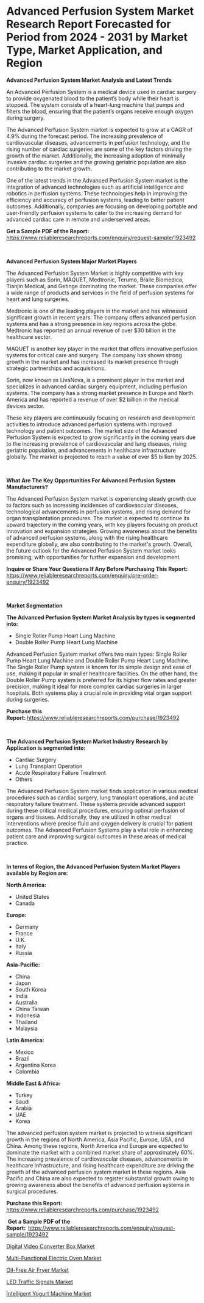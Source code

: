 <p><h1>Advanced Perfusion System Market Research Report Forecasted for Period from 2024 -  2031 by Market Type, Market Application, and Region</h1></p><p><strong>Advanced Perfusion System Market Analysis and Latest Trends</strong></p>
<p><p>An Advanced Perfusion System is a medical device used in cardiac surgery to provide oxygenated blood to the patient’s body while their heart is stopped. The system consists of a heart-lung machine that pumps and filters the blood, ensuring that the patient’s organs receive enough oxygen during surgery.</p><p>The Advanced Perfusion System market is expected to grow at a CAGR of 4.9% during the forecast period. The increasing prevalence of cardiovascular diseases, advancements in perfusion technology, and the rising number of cardiac surgeries are some of the key factors driving the growth of the market. Additionally, the increasing adoption of minimally invasive cardiac surgeries and the growing geriatric population are also contributing to the market growth.</p><p>One of the latest trends in the Advanced Perfusion System market is the integration of advanced technologies such as artificial intelligence and robotics in perfusion systems. These technologies help in improving the efficiency and accuracy of perfusion systems, leading to better patient outcomes. Additionally, companies are focusing on developing portable and user-friendly perfusion systems to cater to the increasing demand for advanced cardiac care in remote and underserved areas.</p></p>
<p><strong>Get a Sample PDF of the Report:&nbsp;</strong> <a href="https://www.reliableresearchreports.com/enquiry/request-sample/1923492">https://www.reliableresearchreports.com/enquiry/request-sample/1923492</a></p>
<p>&nbsp;</p>
<p><strong>Advanced Perfusion System Major Market Players</strong></p>
<p><p>The Advanced Perfusion System Market is highly competitive with key players such as Sorin, MAQUET, Medtronic, Terumo, Braile Biomedica, Tianjin Medical, and Getinge dominating the market. These companies offer a wide range of products and services in the field of perfusion systems for heart and lung surgeries.</p><p>Medtronic is one of the leading players in the market and has witnessed significant growth in recent years. The company offers advanced perfusion systems and has a strong presence in key regions across the globe. Medtronic has reported an annual revenue of over $30 billion in the healthcare sector.</p><p>MAQUET is another key player in the market that offers innovative perfusion systems for critical care and surgery. The company has shown strong growth in the market and has increased its market presence through strategic partnerships and acquisitions.</p><p>Sorin, now known as LivaNova, is a prominent player in the market and specializes in advanced cardiac surgery equipment, including perfusion systems. The company has a strong market presence in Europe and North America and has reported a revenue of over $2 billion in the medical devices sector.</p><p>These key players are continuously focusing on research and development activities to introduce advanced perfusion systems with improved technology and patient outcomes. The market size of the Advanced Perfusion System is expected to grow significantly in the coming years due to the increasing prevalence of cardiovascular and lung diseases, rising geriatric population, and advancements in healthcare infrastructure globally. The market is projected to reach a value of over $5 billion by 2025.</p></p>
<p>&nbsp;</p>
<p><strong>What Are The Key Opportunities For Advanced Perfusion System Manufacturers?</strong></p>
<p><p>The Advanced Perfusion System market is experiencing steady growth due to factors such as increasing incidences of cardiovascular diseases, technological advancements in perfusion systems, and rising demand for organ transplantation procedures. The market is expected to continue its upward trajectory in the coming years, with key players focusing on product innovation and expansion strategies. Growing awareness about the benefits of advanced perfusion systems, along with the rising healthcare expenditure globally, are also contributing to the market's growth. Overall, the future outlook for the Advanced Perfusion System market looks promising, with opportunities for further expansion and development.</p></p>
<p><strong>Inquire or Share Your Questions If Any Before Purchasing This Report:</strong> <a href="https://www.reliableresearchreports.com/enquiry/pre-order-enquiry/1923492">https://www.reliableresearchreports.com/enquiry/pre-order-enquiry/1923492</a></p>
<p>&nbsp;</p>
<p><strong>Market Segmentation</strong></p>
<p><strong>The Advanced Perfusion System Market Analysis by types is segmented into:</strong></p>
<p><ul><li>Single Roller Pump Heart Lung Machine</li><li>Double Roller Pump Heart Lung Machine</li></ul></p>
<p><p>Advanced Perfusion System market offers two main types: Single Roller Pump Heart Lung Machine and Double Roller Pump Heart Lung Machine. The Single Roller Pump system is known for its simple design and ease of use, making it popular in smaller healthcare facilities. On the other hand, the Double Roller Pump system is preferred for its higher flow rates and greater precision, making it ideal for more complex cardiac surgeries in larger hospitals. Both systems play a crucial role in providing vital organ support during surgeries.</p></p>
<p><strong>Purchase this Report:&nbsp;</strong><a href="https://www.reliableresearchreports.com/purchase/1923492">https://www.reliableresearchreports.com/purchase/1923492</a></p>
<p>&nbsp;</p>
<p><strong>The Advanced Perfusion System Market Industry Research by Application is segmented into:</strong></p>
<p><ul><li>Cardiac Surgery</li><li>Lung Transplant Operation</li><li>Acute Respiratory Failure Treatment</li><li>Others</li></ul></p>
<p><p>The Advanced Perfusion System market finds application in various medical procedures such as cardiac surgery, lung transplant operations, and acute respiratory failure treatment. These systems provide advanced support during these critical medical procedures, ensuring optimal perfusion of organs and tissues. Additionally, they are utilized in other medical interventions where precise fluid and oxygen delivery is crucial for patient outcomes. The Advanced Perfusion Systems play a vital role in enhancing patient care and improving surgical outcomes in these areas of medical practice.</p></p>
<p>&nbsp;</p>
<p><strong>In terms of Region, the Advanced Perfusion System Market Players available by Region are:</strong></p>
<p>
    <p> <strong> North America: </strong>
        <ul>
            <li>United States</li>
            <li>Canada</li>
        </ul>
        </p> 
    <p> <strong> Europe: </strong>
        <ul>
            <li>Germany</li>
            <li>France</li>
            <li>U.K.</li>
            <li>Italy</li>
            <li>Russia</li>
        </ul>
        </p> 
    <p> <strong> Asia-Pacific: </strong>
        <ul>
            <li>China</li>
            <li>Japan</li>
            <li>South Korea</li>
            <li>India</li>
            <li>Australia</li>
            <li>China Taiwan</li>
            <li>Indonesia</li>
            <li>Thailand</li>
            <li>Malaysia</li>
        </ul>
        </p> 
    <p> <strong> Latin America: </strong>
        <ul>
            <li>Mexico</li>
            <li>Brazil</li>
            <li>Argentina Korea</li>
            <li>Colombia</li>
        </ul>
        </p> 
    <p> <strong> Middle East & Africa: </strong>
        <ul>
            <li>Turkey</li>
            <li>Saudi</li>
            <li>Arabia</li>
            <li>UAE</li>
            <li>Korea</li>
        </ul>
    </p>
    </p>
<p><p>The advanced perfusion system market is projected to witness significant growth in the regions of North America, Asia Pacific, Europe, USA, and China. Among these regions, North America and Europe are expected to dominate the market with a combined market share of approximately 60%. The increasing prevalence of cardiovascular diseases, advancements in healthcare infrastructure, and rising healthcare expenditure are driving the growth of the advanced perfusion system market in these regions. Asia Pacific and China are also expected to register substantial growth owing to growing awareness about the benefits of advanced perfusion systems in surgical procedures.</p></p>
<p><strong>Purchase this Report: </strong><a href="https://www.reliableresearchreports.com/purchase/1923492">https://www.reliableresearchreports.com/purchase/1923492</a></p>
<p>&nbsp;<strong>Get a Sample PDF of the Report:&nbsp;&nbsp;</strong><a href="https://www.reliableresearchreports.com/enquiry/request-sample/1923492">https://www.reliableresearchreports.com/enquiry/request-sample/1923492</a></p>
<p><strong></strong></p>
<p><p><a href="https://view.publitas.com/reportprime-1/digital-video-converter-box-market-research-report-forecasted-for-period-from-2024-2031-by-market-type-market-application-and-region/">Digital Video Converter Box Market</a></p><p><a href="https://boundless-drawbridge-702.notion.site/Multi-Functional-Electric-Oven-Market-Size-Growth-Outlook-from-2024-to-2031-projecting-at-Market-s-5b4a2d17d3f4421082c000a238b6cb52">Multi-Functional Electric Oven Market</a></p><p><a href="https://gamy-alyssum-396.notion.site/Oil-Free-Air-Fryer-Market-Research-Report-Provides-thorough-Industry-Overview-which-offers-an-In-De-a8e62038b08c4b998fdaf5059f17c14b">Oil-Free Air Fryer Market</a></p><p><a href="https://view.publitas.com/reportprime-1/led-traffic-signals-market-insights-market-players-and-forecast-till-2031/">LED Traffic Signals Market</a></p><p><a href="https://natural-crush-b99.notion.site/Intelligent-Yogurt-Machine-Market-Research-Report-Provides-thorough-Industry-Overview-which-offers--df238ee0eca441dca24e4c205962829a">Intelligent Yogurt Machine Market</a></p></p>